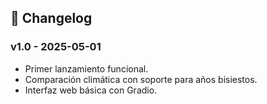 ## 📅 Changelog

### v1.0 - 2025-05-01
- Primer lanzamiento funcional.
- Comparación climática con soporte para años bisiestos.
- Interfaz web básica con Gradio.
